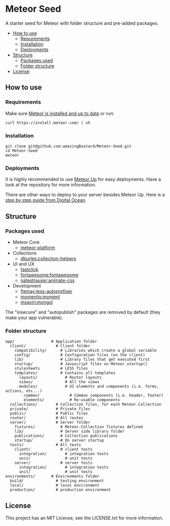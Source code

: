# Meteor Seed

A starter seed for Meteor with folder structure and pre-added packages.

* [How to use](#how-to-use)
  * [Requirements](#requirements)
  * [Installation](#installation)
  * [Deployments](#deployments)
* [Structure](#structure)
  * [Packages used](#packages-used)
  * [Folder structure](#folder-structure)
* [License](#license)

## How to use

### Requirements

Make sure [Meteor is installed and up to date](https://www.meteor.com/install) or run:

```
curl https://install.meteor.com/ | sh
```

### Installation

```
git clone git@github.com:amazingBastard/Meteor-Seed.git
cd Meteor-Seed
meteor
```

### Deployments

It is highly recommended to use [Meteor Up](https://github.com/arunoda/meteor-up) for easy deployments.
Have a look at the repository for more information.

There are other ways to deploy to your server besides Meteor Up. Here is a [step by step guide from Digital Ocean](http://devo.ps/blog/deploy-your-meteor-apps-on-digital-ocean-in-5-minutes/).

## Structure

### Packages used

* Meteor Core
  * [meteor-platform](http://github.com/meteor/meteor/tree/devel/packages/meteor-platform)
* Collections
  * [dburles:collection-helpers](http://github.com/dburles/meteor-collection-helpers/)
* UI and UX
  * [fastclick](http://github.com/meteor/meteor/tree/devel/packages/fastclick)
  * [fortawesome:fontawesome](http://github.com/MeteorPackaging/Font-Awesome)
  * [natestrauser:animate-css](http://github.com/nate-strauser/meteor-animate-css)
* Development
  * [flemay:less-autoprefixer](http://github.com/flemay/less-autoprefixer)
  * [momentjs:moment](http://github.com/moment/moment/)
  * [msavin:mongol](http://github.com/msavin/Mongol)

The "insecure" and "autopublish" packages are removed by default (they make your app vulnerable).

### Folder structure

```
app/                # Application folder
  client/             # Client folder
    compatibility/      # Libraries which create a global variable
    config/             # Configuration files (on the client)
    lib/                # Library files that get executed first
    startup/            # Javascript files on Meteor.startup()
    stylesheets         # LESS files
    templates/          # Contains all templates
      layouts/            # Router layouts
      views/              # All the views
      modules/            # UI elements and components (i.e. forms, actions, etc...)
        common/             # Common components (i.e. header, footer)
        elements/           # Re-usable components
  collections/        # Collection files, for each Meteor.Collection
  private/            # Private files
  public/             # Public files
  router/             # All routes
  server/             # Server folder
    fixtures/           # Meteor.Collection fixtures defined
    lib/                # Server side library folder
    publications/       # Collection publications
    startup/            # On server startup
  tests/              # All tests
    client/             # client tests
      integration/        # integration tests
      unit/               # unit tests
    server/             # server tests
      integration/        # integration tests
      unit/               # unit tests
environments/       # Environments folder
  build/              # testing environment
  local/              # local environment
  production/         # production environment

```

## License
This project has an MIT License, see the LICENSE.txt for more information.
